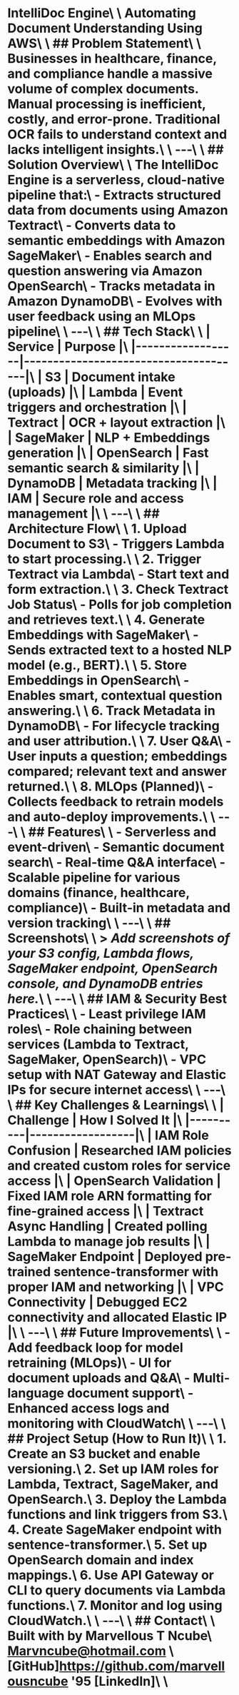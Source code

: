 # IntelliDoc Engine\ \ **Automating Document Understanding Using AWS**\ \ ## Problem Statement\ \ Businesses in healthcare, finance, and compliance handle a massive volume of complex documents. Manual processing is inefficient, costly, and error-prone. Traditional OCR fails to understand context and lacks intelligent insights.\ \ ---\ \ ## Solution Overview\ \ The **IntelliDoc Engine** is a serverless, cloud-native pipeline that:\ - Extracts structured data from documents using Amazon Textract\ - Converts data to semantic embeddings with Amazon SageMaker\ - Enables search and question answering via Amazon OpenSearch\ - Tracks metadata in Amazon DynamoDB\ - Evolves with user feedback using an MLOps pipeline\ \ ---\ \ ## Tech Stack\ \ | Service | Purpose |\ |------------------|--------------------------------------|\ | **S3** | Document intake (uploads) |\ | **Lambda** | Event triggers and orchestration |\ | **Textract** | OCR + layout extraction |\ | **SageMaker** | NLP + Embeddings generation |\ | **OpenSearch** | Fast semantic search & similarity |\ | **DynamoDB** | Metadata tracking |\ | **IAM** | Secure role and access management |\ \ ---\ \ ## Architecture Flow\ \ 1. **Upload Document to S3**\ - Triggers Lambda to start processing.\ \ 2. **Trigger Textract via Lambda**\ - Start text and form extraction.\ \ 3. **Check Textract Job Status**\ - Polls for job completion and retrieves text.\ \ 4. **Generate Embeddings with SageMaker**\ - Sends extracted text to a hosted NLP model (e.g., BERT).\ \ 5. **Store Embeddings in OpenSearch**\ - Enables smart, contextual question answering.\ \ 6. **Track Metadata in DynamoDB**\ - For lifecycle tracking and user attribution.\ \ 7. **User Q&A**\ - User inputs a question; embeddings compared; relevant text and answer returned.\ \ 8. **MLOps (Planned)**\ - Collects feedback to retrain models and auto-deploy improvements.\ \ ---\ \ ## Features\ \ - Serverless and event-driven\ - Semantic document search\ - Real-time Q&A interface\ - Scalable pipeline for various domains (finance, healthcare, compliance)\ - Built-in metadata and version tracking\ \ ---\ \ ## Screenshots\ \ > _Add screenshots of your S3 config, Lambda flows, SageMaker endpoint, OpenSearch console, and DynamoDB entries here._\ \ ---\ \ ## IAM & Security Best Practices\ \ - Least privilege IAM roles\ - Role chaining between services (Lambda to Textract, SageMaker, OpenSearch)\ - VPC setup with NAT Gateway and Elastic IPs for secure internet access\ \ ---\ \ ## Key Challenges & Learnings\ \ | Challenge | How I Solved It |\ |----------|------------------|\ | IAM Role Confusion | Researched IAM policies and created custom roles for service access |\ | OpenSearch Validation | Fixed IAM role ARN formatting for fine-grained access |\ | Textract Async Handling | Created polling Lambda to manage job results |\ | SageMaker Endpoint | Deployed pre-trained sentence-transformer with proper IAM and networking |\ | VPC Connectivity | Debugged EC2 connectivity and allocated Elastic IP |\ \ ---\ \ ## Future Improvements\ \ - Add feedback loop for model retraining (MLOps)\ - UI for document uploads and Q&A\ - Multi-language document support\ - Enhanced access logs and monitoring with CloudWatch\ \ ---\ \ ## Project Setup (How to Run It)\ \ 1. Create an S3 bucket and enable versioning.\ 2. Set up IAM roles for Lambda, Textract, SageMaker, and OpenSearch.\ 3. Deploy the Lambda functions and link triggers from S3.\ 4. Create SageMaker endpoint with sentence-transformer.\ 5. Set up OpenSearch domain and index mappings.\ 6. Use API Gateway or CLI to query documents via Lambda functions.\ 7. Monitor and log using CloudWatch.\ \ ---\ \ ## Contact\ \ Built with by Marvellous T Ncube\ Marvncube@hotmail.com \ [GitHub]https://github.com/marvellousncube \'95 [LinkedIn]\ \